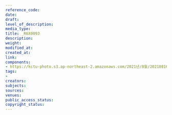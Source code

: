 ```yaml
---
reference_code: 
date: 
draft: 
level_of_description: 
media_type: 
title: _R6X0093
description: 
weight: 
modified_at: 
created_at: 
link: 
components:
- https://kctu-photo.s3.ap-northeast-2.amazonaws.com/2021년/8월/20210810_2021년+22기+민주노총+중앙통일선봉대+발대식/_R6X0093.jpg
tags:
- 
creators: 
subjects: 
sources: 
venues: 
public_access_status: 
copyright_status: 
---
```

